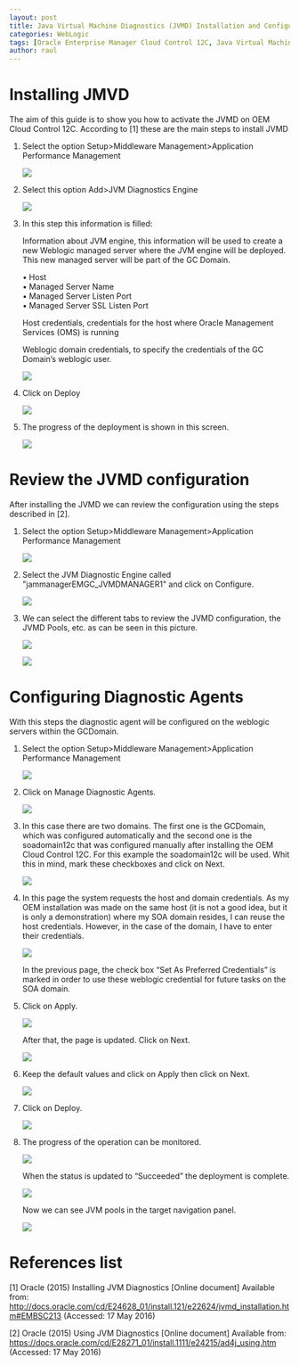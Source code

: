 ```yaml
---
layout: post
title: Java Virtual Machine Diagnostics (JVMD) Installation and Configuration on OEM Cloud Control 12C
categories: WebLogic
tags: [Oracle Enterprise Manager Cloud Control 12C, Java Virtual Machine Diagnostics, JVMD, OEM, Weblogic]
author: raul
---
```


# Installing JMVD
The aim of this guide is to show you how to activate the JVMD on OEM Cloud Control 12C. According to [1] these are the main steps to install JVMD

1.	Select the option Setup>Middleware Management>Application Performance Management

	![](/images/2016-05-29-OracleJVMD/01.png)

2.	Select this option Add>JVM Diagnostics Engine

	![](/images/2016-05-29-OracleJVMD/02.png)

3.	In this step this information is filled: 

	Information about JVM engine, this information will be used to create a new Weblogic managed server where the JVM engine will be deployed. This new managed server will be part of the GC Domain.

	•	Host	
	•	Managed Server Name		
	•	Managed Server Listen Port	
	•	Managed Server SSL Listen Port

	Host credentials, credentials for the host where Oracle Management Services (OMS) is running
	
	Weblogic domain credentials, to specify the credentials of the GC Domain’s weblogic user.

	![](/images/2016-05-29-OracleJVMD/03.png)
	
4.	Click on Deploy
	
	![](/images/2016-05-29-OracleJVMD/04.png)
	
5.	The progress of the deployment is shown in this screen.

	![](/images/2016-05-29-OracleJVMD/05.png)
	
# Review the JVMD configuration
After installing the JVMD we can review the configuration using the steps described in [2].

1.	Select the option Setup>Middleware Management>Application Performance Management

	![](/images/2016-05-29-OracleJVMD/06.png)
	
2.	Select the JVM Diagnostic Engine called "jammanagerEMGC_JVMDMANAGER1" and click on Configure.

	![](/images/2016-05-29-OracleJVMD/07.png)
	
3.	We can select the different tabs to review the JVMD configuration, the JVMD Pools, etc. as can be seen in this picture.

	![](/images/2016-05-29-OracleJVMD/08.png)
	
	![](/images/2016-05-29-OracleJVMD/08_2.png)
	
# Configuring Diagnostic Agents

With this steps the diagnostic agent will be configured on the weblogic servers within the GCDomain.

1.	Select the option Setup>Middleware Management>Application Performance Management

	![](/images/2016-05-29-OracleJVMD/09.png)
	
2.	Click on Manage Diagnostic Agents.

	![](/images/2016-05-29-OracleJVMD/10.png)
	
3.	In this case there are two domains. The first one is the GCDomain, which was configured automatically and the second one is the soadomain12c that was configured manually after installing the OEM Cloud Control 12C. For this example the soadomain12c will be used. Whit this in mind, mark these checkboxes and click on Next.

	![](/images/2016-05-29-OracleJVMD/11.png)
	
4.	In this page the system requests the host and domain credentials. As my OEM installation was made on the same host (it is not a good idea, but it is only a demonstration) where my SOA domain resides, I can reuse the host credentials. However, in the case of the domain, I have to enter their credentials.
	
	![](/images/2016-05-29-OracleJVMD/12.png)
	
	In the previous page, the check box “Set As Preferred Credentials” is marked in order to use these weblogic credential for future tasks on the SOA domain.
	
5.	Click on Apply.

	![](/images/2016-05-29-OracleJVMD/13.png)
	
	After that, the page is updated. Click on Next.
	
	![](/images/2016-05-29-OracleJVMD/14.png)
	
6.	Keep the default values and click on Apply then click on Next. 

	![](/images/2016-05-29-OracleJVMD/15.png)
	
7.	Click on Deploy.

	![](/images/2016-05-29-OracleJVMD/16.png)
	
8.	The progress of the operation can be monitored.

	![](/images/2016-05-29-OracleJVMD/17.png)
	
	When the status is updated to “Succeeded” the deployment is complete.
	
	![](/images/2016-05-29-OracleJVMD/18.png)
	
	Now we can see JVM pools in the target navigation panel.
	
	![](/images/2016-05-29-OracleJVMD/19.png)

# References list

[1] Oracle (2015) Installing JVM Diagnostics [Online document] Available from: http://docs.oracle.com/cd/E24628_01/install.121/e22624/jvmd_installation.htm#EMBSC213 (Accessed: 17 May 2016)

[2] Oracle (2015) Using JVM Diagnostics [Online document] Available from: https://docs.oracle.com/cd/E28271_01/install.1111/e24215/ad4j_using.htm (Accessed: 17 May 2016)


